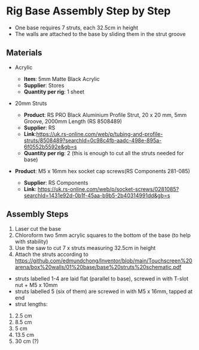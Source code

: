 # Rig Base Assembly Step by Step
- One base requires 7 struts, each 32.5cm in height
- The walls are attached to the base by sliding them in the strut groove 

## Materials
- Acrylic
  - **Item**: 5mm Matte Black Acrylic
  - **Supplier**: Stores
  - **Quantity per rig**: 1 sheet
    
- 20mm Struts
  - **Product**: RS PRO Black Aluminium Profile Strut, 20 x 20 mm, 5mm Groove, 2000mm Length (RS 8508489)
  - **Supplier**: RS 
  - **Link**:https://uk.rs-online.com/web/p/tubing-and-profile-struts/8508489?searchId=0c98c4fb-aadc-498e-895a-6f0552b5592e&gb=s
  - **Quantity per rig**: 2 (this is enough to cut all the struts needed for base)

- **Product**: M5 x 16mm hex socket cap screws(RS Components 281-085)
  - **Supplier**: RS Components
  - **Link**: https://uk.rs-online.com/web/p/socket-screws/0281085?searchId=1431e92d-0b1f-45aa-b9b5-2b40314991dd&gb=s

## Assembly Steps 
1. Laser cut the base
2. Chloroform two 5mm acrylic squares to the bottom of the base (to help with stability)
3. Use the saw to cut 7 x struts measuring 32.5cm in height
4. Attach the struts according to https://github.com/edmundchong/Inventor/blob/main/Touchscreen%20arena/box%20walls/01%20base/base%20struts%20schematic.pdf
  - struts labelled 1-4 are laid flat (parallel to base), screwed in with T-slot nut + M5 x 10mm
  - struts labelled 5 (six of them) are screwed in with M5 x 16mm, tapped at end
  - strut lengths:
  1. 2.5  cm
  2. 8.5  cm
  3. 5    cm
  4. 13.5 cm
  5. 30   cm (?)
    
